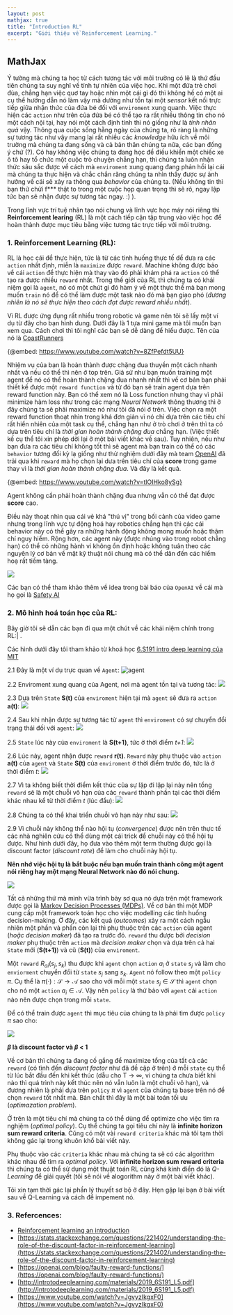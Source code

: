 ```yaml
---
layout: post
mathjax: true
title: "Introduction RL"
excerpt: "Giới thiệu về Reinforcement Learning."
---
```

## MathJax
Ý tường mà chúng ta học từ cách tương tác với môi trường có lẽ là thứ đầu tiên chúng ta suy nghĩ về tính tự nhiên của việc học. Khi một đứa trẻ chơi đùa, chẳng hạn việc quơ tay hoặc nhìn một cái gì đó thì không hề có một ai cụ thể hướng dẫn nó làm vậy mà dường như tồn tại một *sensor* kết nối trực tiếp giữa nhận thức của đứa bé đối với `enviroment` xung quanh. Việc thực hiện các `action` như trên của đứa bé có thể tạo ra rất nhiều thông tin cho nó một cách nội tại, hay nói một cách định tính thì nó giống như là *tính nhân quả* vậy. Thông qua cuộc sống hằng ngày của chúng ta, rõ ràng là những sự tương tác như vậy mang lại rất nhiều các *knowledge* hữu ích về môi trường mà chúng ta đang sống và cả bản thân chúng ta nữa, các bạn đồng ý chứ (?). Có hay không việc chúng ta đang học để điều khiển một chiếc xe ô tô hay tổ chức một cuộc trò chuyện chẳng hạn, thì chúng ta luôn nhận thức sâu sắc được về cách mà `enviroment` xung quang đang phản hồi lại cái mà chúng ta thực hiện và chắc chắn răng chúng ta nhìn thấy được sự ảnh hưởng về cái sẽ xảy ra thông qua *behavior* của chúng ta. (Nếu không tin thì bạn thử chửi f*** thật to trong một cuộc họp quan trọng thì sẽ rõ, ngay lập tức bạn sẽ nhận được sự tương tác ngay. :) ). 

Trong lĩnh vực trí tuệ nhân tạo nói chung và lĩnh vực học máy nói riêng thì **Reinforcement learing** (RL) là một cách tiếp cận tập trung vào việc học để hoàn thành được mục tiêu bằng việc tương tác trực tiếp với môi trường.

### 1. Reinforcement Learning (RL):
RL là học cái để thực hiện, tức là từ các tình huống thực tế để đưa ra các `action` nhất định, miễn là `maximize` được `reward`. Machine không được bảo về cái `action`  để thực hiện mà thay vào đó phải khám phá ra `action` có thể tạo ra được nhiều `reward` nhất. Trong thế giới của RL thì chúng ta có khái niệm gọi là `agent`, nó có một chút gì đó hàm ý về một thực thể mà bạn mong muốn `train` nó để có thể làm được một task nào đó mà bạn giao phó (*đương nhiên là nó sẽ thực hiện theo cách đạt được reward nhiều nhất*).

Vì RL được ứng đụng rất nhiều trong robotic và game nên tôi sẽ lấy một ví dụ từ đây cho bạn hình dung. Dưới đây là 1 tựa mini game mà tôi muốn bạn xem qua. Cách chơi thì tôi nghĩ các bạn sẽ dễ dàng để hiểu được. Tên của nó là [CoastRunners](https://www.kongregate.com/games/longanimals/coast-runners)

{@embed: https://www.youtube.com/watch?v=8ZfPefdt5UU}

Nhiệm vụ của bạn là hoàn thành được chặng đua thuyền một cách nhanh nhất và nếu có thể thì nên  ở top trên. Giả sử như bạn muốn training một agent để nó có thể hoàn thành chặng đua nhanh nhất thì về cơ bản bạn phải thiết kế được một `reward function` và từ đó bạn sẽ train agent dựa trên reward function này. Bạn có thể xem nó là Loss function nhưng thay vì phải minimize hàm loss như trong các mạng *Neural Network* thông thương thì ở đây chúng ta sẽ phải maximize nó như tôi đã nói ở trên. Việc chọn ra một reward function thoạt nhìn trong khá đơn giản vì nó chỉ dựa trên các tiêu chí rất hiển nhiên của một task cụ thể, chẳng hạn như ở trò chơi ở trên thì ta có dựa trên tiêu chí là *thời gian hoàn thành chặng đua* chẳng hạn. (Việc thiết kế cụ thể tôi xin phép dời lại ở một bài viết khác về sau). Tuy nhiên, nếu như bạn đưa ra các tiêu chí không tốt thì sẽ agent mà bạn train có thể có các `behavior` tương đối kỳ lạ giống như thử nghiệm dưới đây mà team [OpenAI](https://openai.com) đã trải qua khi `reward` mà họ chọn lại dưa trên tiêu chí của **score** trong game thay vì là *thời gian hoàn thành chặng đua*. Và đây là kết quả.

{@embed: https://www.youtube.com/watch?v=tlOIHko8ySg}


Agent không cần phải hoàn thành chặng đua nhưng vẫn có thể đạt được **score** cao.

Điều này thoạt nhìn qua cái vẻ khá "thú vị" trong bối cảnh của video game nhưng trong lĩnh vực tự động hoá hay robotics chẳng hạn thì các cái behavior này có thể gây ra những hành động không mong muốn hoặc thậm chí nguy hiểm. Rộng hơn, các agent này (được nhúng vào trong robot chẳng hạn) có thể có những hành vi không ổn định hoặc không tuân theo các nguyên lý cơ bản về mặt kỹ thuật nói chung mà có thể dãn đến các hiểm hoạ rất tiềm tàng.

![](https://images.viblo.asia/d33ee5bc-09f7-44f9-99b8-f2555bc34b44.jpg)

Các bạn có thể tham khảo thêm về idea trong bài báo của `OpenAI` về cái mà họ gọi là [Safety AI](https://openai.com/blog/concrete-ai-safety-problems/)

### 2. Mô hình hoá toán học của RL:
Bây giờ tôi sẽ dẫn các bạn đi qua một chút về các khái niệm chính trong RL:| .

Các hình dưới đây tôi tham khảo từ khoá học [6.S191 intro deep learning của MIT](http://introtodeeplearning.com/materials/2019_6S191_L5.pdf)

2.1 Đây là một ví dụ trực quan về `Agent`:
![agent](https://images.viblo.asia/9cdfa465-8cad-4539-8094-fee4f75cd1ce.png)

2.2 Enviroment xung quang của Agent, nơi mà agent tồn tại và tương tác:
![](https://images.viblo.asia/69939c2d-76b4-4cdb-a013-34fb60ba2e6a.png)

2.3 Dựa trên `State` __S(t)__ của `enviroment` hiện tại mà `agent` sẽ đưa ra `action` __a(t)__:
![](https://images.viblo.asia/71bfd2c4-eb00-4e32-aa6b-5ae36e809445.png)

2.4 Sau khi nhận được sự tương tác từ `agent` thì `enviroment` có sự chuyển đổi trạng thái đối với `agent`:
![](https://images.viblo.asia/eb5484e4-a0d8-4ebb-90b9-722f4819157a.png)

2.5 `State` lúc này của `enviroment` là __S(t+1)__, tức ở thời điểm *t+1*:
![](https://images.viblo.asia/94583f98-f29d-4042-967c-c9d5f1df48e5.png)

2.6 Lúc này, agent nhận được `reward` __r(t)__. `Reward` này phụ thuộc vào `action` __a(t)__ của `agent` và `State` __S(t)__ của `enviroment` ở thời điểm trước đó, tức là ở thời điểm *t*:
![](https://images.viblo.asia/13485864-1b7f-459f-910d-d12143d28aa4.png)

2.7 Vì ta không biết thời điểm kết thúc của sự lặp đi lặp lại này nên tổng `reward` sẽ là một chuỗi vô hạn của các `reward` thành phần tại các thời điểm khác nhau kể từ thời điểm _t_ (lúc đầu):
![](https://images.viblo.asia/1e640ee0-2b03-42df-9db0-354d2b859820.png)

2.8 Chúng ta có thể khai triển chuỗi vô hạn này như sau:
![](https://images.viblo.asia/6d0ca2e9-0af7-47b1-93b5-d45aa57b4cce.png)

2.9 Vì chuỗi này không thể nào hội tụ (*convergence*) được nên trên thực tế các nhà nghiên cứu có thể dùng một cái trick để chuỗi này có thể hội tụ được. Như hình dưới đây, họ đưa vào thêm một term thường được gọi là discount factor (*discount rate*) để làm cho chuỗi này hội tụ.

**Nên nhớ việc hội tụ là bắt buộc nếu bạn muốn train thành công một agent nói riêng hay một mạng Neural Network nào đó nói chung.**

![](https://images.viblo.asia/0ab49d97-3c38-4dc9-b417-a0af56ffed11.png)

Tất cả những thứ mà mình vừa trình bày sơ qua nó dựa trên một framework được gọi là [Markov Decision Processes (MDPs)](https://en.wikipedia.org/wiki/Markov_decision_process). Về cơ bản thì một MDP cung cấp một framework toán học cho việc modelling các tình huống decision-making. Ở đây, các kết quả (*outcomes*) xảy ra một cách ngẫu nhiên một phần và phần còn lại thì phụ thuộc trên các `action` của agent (*hoặc decision maker*) đã tạo ra trước đó. `reward` thu được bởi *decision maker*  phụ thuộc trên `action` mà *decision maker* chọn và dựa trên cả hai `State` mới (__S(t+1)__) và cũ (__S(t)__) của `enviroment`.

Một `reward` $R_{ai}(s_j, s_k)$ thu được khi `agent` chọn `action` $a_i$ ở `state` $s_j$ và làm cho `enviorment` chuyển đổi từ `state` $s_j$ sang $s_k$. `Agent` nó follow theo một `policy` $\pi$. Cụ thể là $\pi(\cdot):\mathcal{S} \rightarrow \mathcal{A}$ sao cho với mỗi một `state` $s_j \in \mathcal{S}$ thì `agent` chọn cho nó một `action` $a_i \in \mathcal{A}$. Vậy nên `policy` là thứ bảo với `agent` cái `action` nào nên được chọn trong mỗi `state`.

Để có thể train được `agent` thì mục tiêu của chúng ta là phải tìm được `policy` $\pi$ sao cho:

![](https://images.viblo.asia/04b83f85-243a-4108-9da3-251ce4a337cc.png)

**$\beta$ là discount factor và  $\beta$ < 1**

Về cơ bản thì chúng ta đang cố gắng để maximize tổng của tất cả các `reward` (có tình đến *discount factor* như đã đề cập ở trên) ở mỗi `state` cụ thể từ lúc bắt đầu đến khi kết thúc (dẫu cho T $\rightarrow$ $\infty$, vì chúng ta chưa biết khi nào thì quá trình này kết thúc nên nó vẫn luôn là một chuỗi vô hạn), và đương nhiên là phải dựa trên `policy` $\pi$ vì `agent` của chúng ta base trên nó để chọn `reward` tốt nhất mà. Bản chất thì đây là một bài toán tối ưu (*optimazation problem*).

Ở trên là một tiêu chí mà chúng ta có thể dùng để optimize cho việc tìm ra nghịệm (*optimal policy*). Cụ thể chúng ta gọi tiêu chí này là **infinite horizon sum reward criteria**. Cũng có một vài `reward criteria` khác mà tôi tạm thời không gác lại trong khuôn khổ bài viết này.

Phụ thuộc vào các `criteria` khác nhau mà chúng ta sẽ có các algorithm khác nhau để tìm ra *optimal policy*. Với **infinite horizon sum reward criteria** thì chúng ta có thể sử dụng một thuật toán RL cũng khá kinh điển đó là *Q-Learning* để giải quyết (tôi sẽ nói về alogorithm này ở một bài viết khác).

Tôi xin tạm thời gác lại phần lý thuyết sơ bộ ở đây. Hẹn gặp lại bạn ở bài viết sau về Q-Learning và cách để impement nó.

### 3. Refercences:
* [Reinforcement learning an introduction](http://incompleteideas.net/book/the-book-2nd.html)
* [https://stats.stackexchange.com/questions/221402/understanding-the-role-of-the-discount-factor-in-reinforcement-learning](https://stats.stackexchange.com/questions/221402/understanding-the-role-of-the-discount-factor-in-reinforcement-learning)
* [https://openai.com/blog/faulty-reward-functions/](https://openai.com/blog/faulty-reward-functions/)
* [http://introtodeeplearning.com/materials/2019_6S191_L5.pdf](http://introtodeeplearning.com/materials/2019_6S191_L5.pdf)
* [https://www.youtube.com/watch?v=JgvyzIkgxF0](https://www.youtube.com/watch?v=JgvyzIkgxF0)
